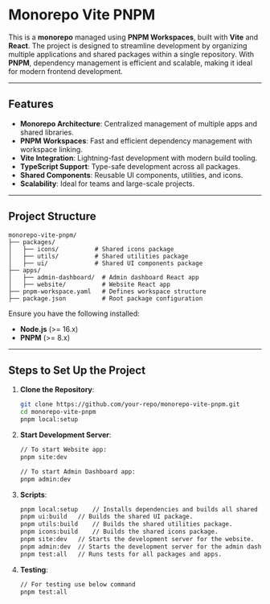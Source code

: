 # Monorepo Vite PNPM

This is a **monorepo** managed using **PNPM Workspaces**, built with **Vite** and **React**. The project is designed to streamline development by organizing multiple applications and shared packages within a single repository. With **PNPM**, dependency management is efficient and scalable, making it ideal for modern frontend development.

---

## Features

- **Monorepo Architecture**: Centralized management of multiple apps and shared libraries.
- **PNPM Workspaces**: Fast and efficient dependency management with workspace linking.
- **Vite Integration**: Lightning-fast development with modern build tooling.
- **TypeScript Support**: Type-safe development across all packages.
- **Shared Components**: Reusable UI components, utilities, and icons.
- **Scalability**: Ideal for teams and large-scale projects.

---

## Project Structure

```plaintext
monorepo-vite-pnpm/
├── packages/
│   ├── icons/          # Shared icons package
│   ├── utils/          # Shared utilities package
│   ├── ui/             # Shared UI components package
├── apps/
│   ├── admin-dashboard/  # Admin dashboard React app
│   ├── website/          # Website React app
├── pnpm-workspace.yaml   # Defines workspace structure
├── package.json          # Root package configuration

```

Ensure you have the following installed:

- **Node.js** (>= 16.x)
- **PNPM** (>= 8.x)

---

## Steps to Set Up the Project

1. **Clone the Repository**:

   ```bash
   git clone https://github.com/your-repo/monorepo-vite-pnpm.git
   cd monorepo-vite-pnpm
   pnpm local:setup
   ```

2. **Start Development Server**:

    ```bash
    // To start Website app:
    pnpm site:dev

    // To start Admin Dashboard app:
    pnpm admin:dev
    ```

3. **Scripts**:
    
    ```bash
    pnpm local:setup	// Installs dependencies and builds all shared packages.
    pnpm ui:build	// Builds the shared UI package.
    pnpm utils:build	// Builds the shared utilities package.
    pnpm icons:build	// Builds the shared icons package.
    pnpm site:dev	// Starts the development server for the website.
    pnpm admin:dev	// Starts the development server for the admin dashboard.
    pnpm test:all	// Runs tests for all packages and apps.
    ```

4. **Testing**:
    
    ```bash
    // For testing use below command
    pnpm test:all
    ```